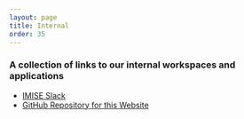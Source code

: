 ```yaml
---
layout: page
title: Internal
order: 35
---
```


<!--  -->
### A collection of links to our internal workspaces and applications

* <a href="{{ site.internal.slack}}" target="_blank">IMISE Slack</a>
* <a href="https://github.com/onto-med/top.de" target="_blank">GitHub Repository for this Website</a>
